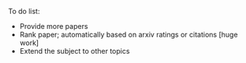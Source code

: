 To do list:

- Provide more papers
- Rank paper; automatically based on arxiv ratings or citations [huge work]
- Extend the subject to other topics
